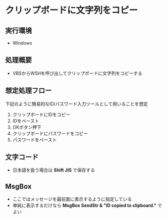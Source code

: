 # クリップボードに文字列をコピー

## 実行環境

* Windows

## 処理概要

* VBSからWSHを呼び出してクリップボードに文字列をコピーする

## 想定処理フロー

下記のように簡易的なID/パスワード入力ツールとして用いることを想定
1. クリップボードにIDをコピー
2. IDをペースト
3. OKボタン押下
4. クリップボードにパスワードをコピー
5. パスワードをペースト

## 文字コード

* 日本語を扱う場合は __Shift JIS__ で保存する

## MsgBox

* ここではメッセージを最前面に表示するように指定している
* 単純に表示するだけなら __MsgBox SendStr & "ID copied to clipboard."__ でよい
